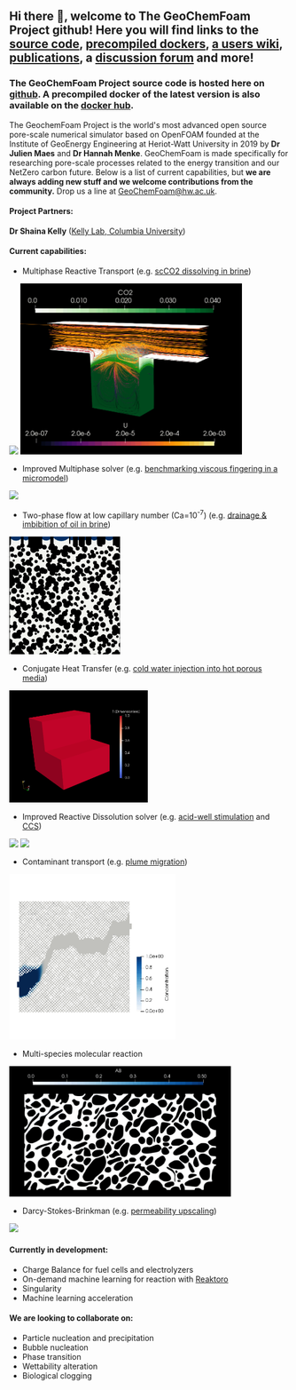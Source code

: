 ## Hi there 👋, welcome to The GeoChemFoam Project github! Here you will find links to the [source code](https://github.com/GeoChemFoam/GeoChemFoam-5.0), [precompiled dockers](https://hub.docker.com/r/jcmaes), [a users wiki](https://github.com/GeoChemFoam/GeoChemFoam/wiki), [publications](https://github.com/GeoChemFoam/GeoChemFoam/tree/main/GeoChemFoam_Papers), a [discussion forum](https://github.com/GeoChemFoam/GeoChemFoam/discussions) and more!

### The GeoChemFoam Project source code is hosted here on [github](https://github.com/GeoChemFoam/GeoChemFoam-5.0). A precompiled docker of the latest version is also available on the [docker hub](https://hub.docker.com/r/jcmaes/geochemfoam-5.0).

The GeochemFoam Project is the world's most advanced open source pore-scale numerical simulator based on OpenFOAM founded at the Institute of GeoEnergy Engineering at Heriot-Watt University in 2019 by __Dr Julien Maes__ and __Dr Hannah Menke__. GeoChemFoam is made specifically for researching pore-scale processes related to the energy transition and our NetZero carbon future. Below is a list of current capabilities, but __we are always adding new stuff and we welcome contributions from the community.__ Drop us a line at GeoChemFoam@hw.ac.uk.
#### __Project Partners:__
__Dr Shaina Kelly__ ([Kelly Lab, Columbia University](https://kellylab.engineering.columbia.edu/))

#### __Current capabilities:__
- Multiphase Reactive Transport (e.g. [scCO2 dissolving in brine](https://arxiv.org/pdf/2103.03579.pdf))

<img src="https://github.com/GeoChemFoam/GeoChemFoam/blob/main/wikiImages/multiphaseReactive.gif" width="300"> <img src="https://github.com/GeoChemFoam/GeoChemFoam/blob/main/wikiImages/CavityDissolution.gif" width="400">

- Improved Multiphase solver (e.g. [benchmarking viscous fingering in a micromodel](https://github.com/GeoChemFoam/GeoChemFoam/blob/main/GeoChemFoam_Papers/Zhaoetal2019_PoreScaleModels_PNAS.pdf))

<img src="https://github.com/GeoChemFoam/GeoChemFoam/blob/main/wikiImages/multiphaseFlow.gif" width="200">

- Two-phase flow at low capillary number (Ca=10<sup>-7</sup>) (e.g. [drainage & imbibition of oil in brine](https://arxiv.org/abs/2105.10576))

<img src="https://github.com/GeoChemFoam/GeoChemFoam/blob/main/wikiImages/multiphaseFlowLowCa.gif" width="200"> 

- Conjugate Heat Transfer (e.g. [cold water injection into hot porous media](https://arxiv.org/abs/2110.03311))

<img src="https://github.com/GeoChemFoam/GeoChemFoam/blob/main/wikiImages/BentheimerT.gif" width="250">

- Improved Reactive Dissolution solver (e.g. [acid-well stimulation](https://www.earthdoc.org/content/papers/10.3997/2214-4609.202035250) and [CCS](https://arxiv.org/abs/2204.07019))

<img src="https://github.com/GeoChemFoam/GeoChemFoam/blob/main/wikiImages/HM120_60_120Pe100_K10AnimatedSlices.gif" width="200"> <img src="https://github.com/GeoChemFoam/GeoChemFoam/blob/main/wikiImages/HM120_60_120Pe1_K0.1AnimatedSlices.gif" width="200"> 

- Contaminant transport (e.g. [plume migration](https://arxiv.org/abs/2103.03597))

<img src="https://github.com/GeoChemFoam/GeoChemFoam/blob/main/wikiImages/ns_het.gif" width="300"> 

- Multi-species molecular reaction 
 
<img src="https://github.com/GeoChemFoam/GeoChemFoam/blob/main/wikiImages/singlePhaseBimolecularReaction.gif" width="400">

- Darcy-Stokes-Brinkman (e.g. [permeability upscaling](https://www.nature.com/articles/s41598-021-82029-2))

<img src="https://github.com/GeoChemFoam/GeoChemFoam/blob/main/wikiImages/EstailladesStreamlineNewPNGGIF.gif" width="400"> 

#### __Currently in development:__
- Charge Balance for fuel cells and electrolyzers
- On-demand machine learning for reaction with [Reaktoro](https://reaktoro.org)
- Singularity
- Machine learning acceleration

#### __We are looking to collaborate on:__
- Particle nucleation and precipitation
- Bubble nucleation
- Phase transition
- Wettability alteration
- Biological clogging


